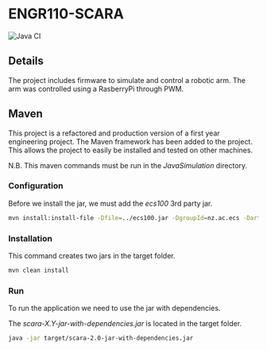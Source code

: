 # ENGR110-SCARA
![Java CI](https://github.com/woodRock/scara-arm/workflows/Java%20CI/badge.svg)

## Details
The project includes firmware to simulate and control a robotic arm. The arm was controlled using a RasberryPi through PWM.

## Maven
This project is a refactored and production version of a first year engineering project. The Maven framework has been added to the project. This allows the project to easily be installed and tested on other machines.

N.B. This maven commands must be run in the _JavaSimulation_ directory.

### Configuration
Before we install the jar, we must add the _ecs100_ 3rd party jar.

```bash 
mvn install:install-file -Dfile=../ecs100.jar -DgroupId=nz.ac.ecs -DartifactId=ecs100 -Dversion=1.0 -Dpackaging=jar
```

### Installation
This command creates two jars in the target folder.

```bash 
mvn clean install
```

### Run
To run the application we need to use the jar with dependencies.

The _scara-X.Y-jar-with-dependencies.jar_ is located in the target folder.
```bash 
java -jar target/scara-2.0-jar-with-dependencies.jar
```
